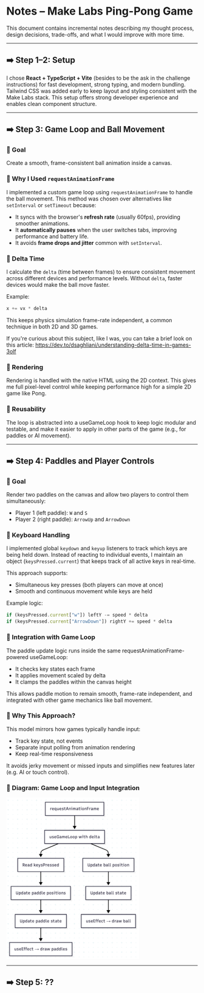 # Notes – Make Labs Ping-Pong Game

This document contains incremental notes describing my thought process, design decisions, trade-offs, and what I would improve with more time.

---

## ➡️  Step 1–2: Setup

I chose **React + TypeScript + Vite** (besides to be the ask in the challenge instructions) for fast development, strong typing, and modern bundling. Tailwind CSS was added early to keep layout and styling consistent with the Make Labs stack. This setup offers strong developer experience and enables clean component structure.

---

## ➡️ Step 3: Game Loop and Ball Movement 

### 🎯 Goal

Create a smooth, frame-consistent ball animation inside a canvas.

### 🔹 Why I Used `requestAnimationFrame`

I implemented a custom game loop using `requestAnimationFrame` to handle the ball movement. This method was chosen over alternatives like `setInterval` or `setTimeout` because:

- It syncs with the browser's **refresh rate** (usually 60fps), providing smoother animations.
- It **automatically pauses** when the user switches tabs, improving performance and battery life.
- It avoids **frame drops and jitter** common with `setInterval`.

### 🔹 Delta Time

I calculate the `delta` (time between frames) to ensure consistent movement across different devices and performance levels. Without `delta`, faster devices would make the ball move faster.

Example:

```ts
x += vx * delta
````

This keeps physics simulation frame-rate independent, a common technique in both 2D and 3D games.

If you're curious about this subject, like I was, you can take a brief look on this article: https://dev.to/dsaghliani/understanding-delta-time-in-games-3olf

### 🔹 Rendering
Rendering is handled with the native HTML <canvas> using the 2D context. This gives me full pixel-level control while keeping performance high for a simple 2D game like Pong.

### 🔹 Reusability
The loop is abstracted into a useGameLoop hook to keep logic modular and testable, and make it easier to apply in other parts of the game (e.g., for paddles or AI movement).

---

## ➡️ Step 4: Paddles and Player Controls

### 🎯 Goal

Render two paddles on the canvas and allow two players to control them simultaneously:

- Player 1 (left paddle): `W` and `S`
- Player 2 (right paddle): `ArrowUp` and `ArrowDown`

### 🔹 Keyboard Handling

I implemented global `keydown` and `keyup` listeners to track which keys are being held down. Instead of reacting to individual events, I maintain an object (`keysPressed.current`) that keeps track of all active keys in real-time.

This approach supports:
- Simultaneous key presses (both players can move at once)
- Smooth and continuous movement while keys are held

Example logic:

```ts
if (keysPressed.current["w"]) leftY -= speed * delta
if (keysPressed.current["ArrowDown"]) rightY += speed * delta
```

### 🔹 Integration with Game Loop

The paddle update logic runs inside the same requestAnimationFrame-powered useGameLoop:
- It checks key states each frame
- It applies movement scaled by delta
- It clamps the paddles within the canvas height

This allows paddle motion to remain smooth, frame-rate independent, and integrated with other game mechanics like ball movement.

### 🔹 Why This Approach?
This model mirrors how games typically handle input:
- Track key state, not events
- Separate input polling from animation rendering
- Keep real-time responsiveness

It avoids jerky movement or missed inputs and simplifies new features later (e.g. AI or touch control).

### 🔹 Diagram: Game Loop and Input Integration
<img src="./docs/images/step4_diagram.png" alt="Game loop and paddle input diagram" width="350" />

---

## ➡️ Step 5: ??